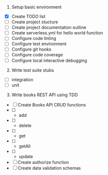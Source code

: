 1. Setup basic environment

- [x] Create TODO list
- [ ] Create project stucture
- [ ] Create project documentation outline
- [ ] Create serverless.yml for hello world function
- [ ] Configure code linting
- [ ] Configure test environment
- [ ] Configure git hooks
- [ ] Configure code coverage
- [ ] Configure local interactive debugging

2. Write test suite stubs

- [ ] integration
- [ ] unit

3. Write books REST API using TDD

- [ ] Create Books API CRUD functions
- [ ]   - add
- [ ]   - delete
- [ ]   - get
- [ ]   - getAll
- [ ]   - update
- [ ] Create authorize function
- [ ] Create data validation schemas
